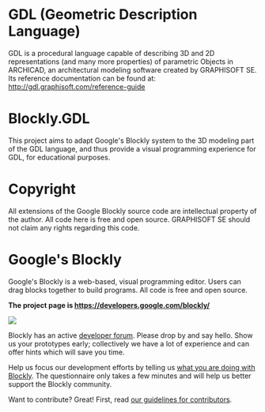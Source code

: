 # GDL (Geometric Description Language)

GDL is a procedural language capable of describing 3D and 2D representations (and many more properties) of parametric Objects in ARCHICAD, an architectural modeling software created by GRAPHISOFT SE. Its reference documentation can be found at: http://gdl.graphisoft.com/reference-guide

# Blockly.GDL

This project aims to adapt Google's Blockly system to the 3D modeling part of the GDL language, and thus provide a visual programming experience for GDL, for educational purposes.

# Copyright

All extensions of the Google Blockly source code are intellectual property of the author. All code here is free and open source. GRAPHISOFT SE should not claim any rights regarding this code.

# Google's Blockly

Google's Blockly is a web-based, visual programming editor.  Users can drag
blocks together to build programs.  All code is free and open source.

**The project page is https://developers.google.com/blockly/**

![](https://developers.google.com/blockly/images/sample.png)

Blockly has an active [developer forum](https://groups.google.com/forum/#!forum/blockly). Please drop by and say hello. Show us your prototypes early; collectively we have a lot of experience and can offer hints which will save you time.

Help us focus our development efforts by telling us [what you are doing with
Blockly](https://developers.google.com/blockly/registration). The questionnaire only takes
a few minutes and will help us better support the Blockly community.

Want to contribute? Great! First, read [our guidelines for contributors](https://developers.google.com/blockly/guides/modify/contributing).
